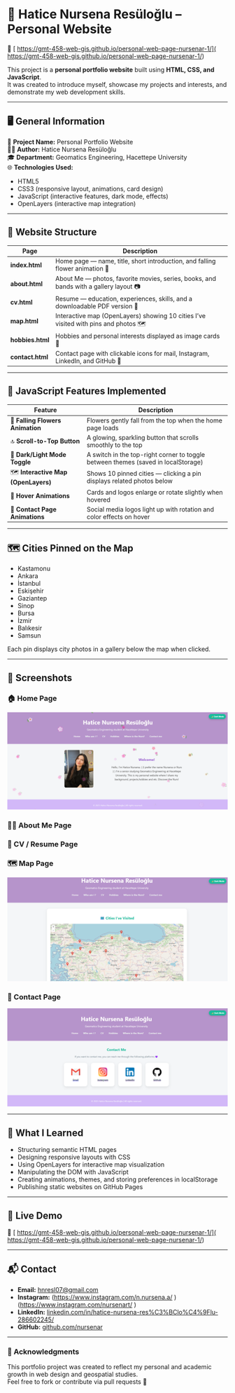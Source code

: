 # 🌸 Hatice Nursena Resüloğlu – Personal Website
🔗 [ https://gmt-458-web-gis.github.io/personal-web-page-nursenar-1/]( https://gmt-458-web-gis.github.io/personal-web-page-nursenar-1/)

This project is a **personal portfolio website** built using **HTML, CSS, and JavaScript**.  
It was created to introduce myself, showcase my projects and interests, and demonstrate my web development skills.

---

## 🖥️ General Information

📍 **Project Name:** Personal Portfolio Website  
👩‍💻 **Author:** Hatice Nursena Resüloğlu  
🎓 **Department:** Geomatics Engineering, Hacettepe University  
🌐 **Technologies Used:**  
- HTML5  
- CSS3 (responsive layout, animations, card design)  
- JavaScript (interactive features, dark mode, effects)  
- OpenLayers (interactive map integration)

---

## 📂 Website Structure

| Page | Description |
|------|--------------|
| **index.html** | Home page — name, title, short introduction, and falling flower animation 🌸 |
| **about.html** | About Me — photos, favorite movies, series, books, and bands with a gallery layout 📷 |
| **cv.html** | Resume — education, experiences, skills, and a downloadable PDF version 📄 |
| **map.html** | Interactive map (OpenLayers) showing 10 cities I’ve visited with pins and photos 🗺️ |
| **hobbies.html**  | Hobbies and personal interests displayed as image cards 🧶 |
| **contact.html** | Contact page with clickable icons for mail, Instagram, LinkedIn, and GitHub 💌 |

---

## 💜 JavaScript Features Implemented

| Feature | Description |
|----------|--------------|
| 🌸 **Falling Flowers Animation** | Flowers gently fall from the top when the home page loads |
| 🔝 **Scroll-to-Top Button** | A glowing, sparkling button that scrolls smoothly to the top |
| 🌙 **Dark/Light Mode Toggle** | A switch in the top-right corner to toggle between themes (saved in localStorage) |
| 🗺️ **Interactive Map (OpenLayers)** | Shows 10 pinned cities — clicking a pin displays related photos below |
| 💫 **Hover Animations** | Cards and logos enlarge or rotate slightly when hovered |
| 💌 **Contact Page Animations** | Social media logos light up with rotation and color effects on hover |

---

## 🗺️ Cities Pinned on the Map

- Kastamonu  
- Ankara  
- İstanbul  
- Eskişehir  
- Gaziantep  
- Sinop  
- Bursa  
- İzmir  
- Balıkesir  
- Samsun  

Each pin displays city photos in a gallery below the map when clicked.

---

## 🎨 Screenshots

### 🏠 Home Page
![Home Page](home.png)

### 👩‍💼 About Me Page

### 📄 CV / Resume Page

### 🗺️ Map Page
![Map Page](maps.png)

### 💌 Contact Page
![Contact Page](contactme.png)


---

## 🧠 What I Learned
- Structuring semantic HTML pages  
- Designing responsive layouts with CSS  
- Using OpenLayers for interactive map visualization  
- Manipulating the DOM with JavaScript  
- Creating animations, themes, and storing preferences in localStorage  
- Publishing static websites on GitHub Pages  

---

## 🚀 Live Demo

🔗 [ https://gmt-458-web-gis.github.io/personal-web-page-nursenar-1/]( https://gmt-458-web-gis.github.io/personal-web-page-nursenar-1/)


---

## 📬 Contact
- **Email:** hnresl07@gmail.com  
- **Instagram:** (https://www.instagram.com/n.nursena.a/  ) (https://www.instagram.com/nursenart/  )
- **LinkedIn:** [linkedin.com/in/hatice-nursena-res%C3%BClo%C4%9Flu-286602245/](https://www.linkedin.com/in/hatice-nursena-res%C3%BClo%C4%9Flu-286602245/)  
- **GitHub:** [github.com/nursenar](https://github.com/nursenar)

---

### 🌷 Acknowledgments
This portfolio project was created to reflect my personal and academic growth in web design and geospatial studies.  
Feel free to fork or contribute via pull requests 💜

